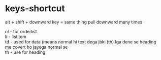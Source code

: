 # keys-shortcut

alt + shift + downward key = same thing pull downward many times

ol  - for orderlist                                                                                                                               <br/>
li - listitem                                                                                                                                       <br/>
td - used for data (means normal hi text dega jbki (th)   lga dene se heading me covert ho jayega normal se                                            <br/>
th - use for heading 

